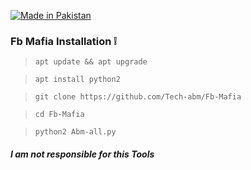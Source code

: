 <p align="left">

<a href="#"><img title="Made in Pakistan" src="https://img.shields.io/badge/MADE%20IN-PAKISTAN-green?colorA=%23ff0000&colorB=%23017e40&style=for-the-badge"></a>


### Fb Mafia Installation ❕

> `apt update && apt upgrade `

> ` apt install python2 `

> `git clone https://github.com/Tech-abm/Fb-Mafia`

> `cd Fb-Mafia`

> `python2 Abm-all.py`

#### _I am not responsible for this Tools_

























